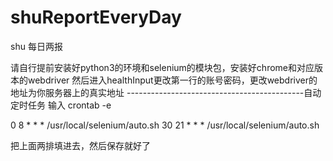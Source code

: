# shuReportEveryDay
shu 每日两报

请自行提前安装好python3的环境和selenium的模块包，安装好chrome和对应版本的webdriver
然后进入healthInput更改第一行的账号密码，更改webdriver的地址为你服务器上的真实地址
--------------------------------------------自动定时任务
输入 crontab -e  

0 8 * * * /usr/local/selenium/auto.sh
30 21 * * * /usr/local/selenium/auto.sh

把上面两排填进去，然后保存就好了
